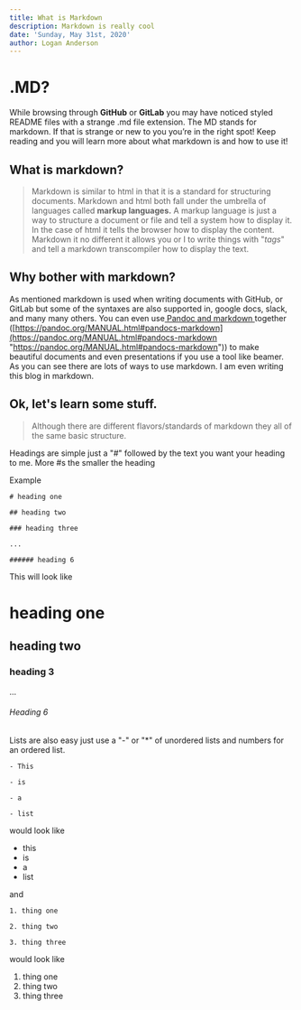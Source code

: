 ```yaml
---
title: What is Markdown
description: Markdown is really cool
date: 'Sunday, May 31st, 2020'
author: Logan Anderson
---
```

# .MD?

While browsing through **GitHub** or **GitLab** you may have noticed styled README files with a strange .md file extension. The MD stands for markdown. If that is strange or new to you you’re in the right spot! Keep reading and you will learn more about what markdown is and how to use it!

## What is markdown?

> Markdown is similar to html in that it is a standard for structuring documents. Markdown and html both fall under the umbrella of languages called **markup languages.** A markup language is just a way to structure a document or file and tell a system how to display it. In the case of html it tells the browser how to display the content. Markdown it no different it allows you or I to write things with "_tags_" and tell a markdown transcompiler how to display the text.

## Why bother with markdown?

As mentioned markdown is used when writing documents with GitHub, or GitLab but some of the syntaxes are also supported in, google docs, slack, and many many others. You can even use[ Pandoc and markdown ](https://pandoc.org/MANUAL.html#pandocs-markdown "Pandoc and markdown together")together ([https://pandoc.org/MANUAL.html#pandocs-markdown](https://pandoc.org/MANUAL.html#pandocs-markdown "https://pandoc.org/MANUAL.html#pandocs-markdown")) to make beautiful documents and even presentations if you use a tool like beamer.  As you can see there are lots of ways to use markdown. I am even writing this blog in markdown.

## Ok, let's learn some stuff.

> Although there are different flavors/standards of markdown they all of the same basic structure.

Headings are simple just a "#" followed by the text you want your heading to me. More #s the smaller the heading

Example

    # heading one
    
    ## heading two
    
    ### heading three
    
    ...
    
    ###### heading 6

This will look like

# heading one

## heading two

### heading 3

...

###### Heading 6

Lists are also easy just use a "-" or "*" of unordered lists and numbers for an ordered list.

    - This
    
    - is
    
    - a
    
    - list

would look like

* this
* is
* a
* list

and

    1. thing one
    
    2. thing two
    
    3. thing three

would look like

1. thing one
2. thing two
3. thing three